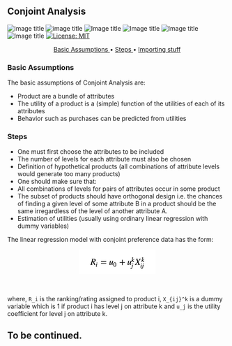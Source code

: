 ## Conjoint Analysis 
![image title](https://img.shields.io/badge/work-in%20progress-blue.svg) ![image title](https://img.shields.io/badge/statsmodels-v0.8.0-blue.svg) ![Image title](https://img.shields.io/badge/sklearn-0.19.1-orange.svg) ![Image title](https://img.shields.io/badge/pandas-0.22.0-red.svg) ![Image title](https://img.shields.io/badge/numpy-1.14.2-green.svg) ![Image title](https://img.shields.io/badge/matplotlib-v2.1.2-orange.svg) [![License: MIT](https://img.shields.io/badge/License-MIT-yellow.svg)](https://opensource.org/licenses/MIT)


<p align="center">
  <a href="#basic"> Basic Assumptions </a> •
  <a href="#steps"> Steps </a> •
  <a href="#imports"> Importing stuff </a>  
</p>

<a id = 'basic'></a>
### Basic Assumptions

The basic assumptions of Conjoint Analysis are:
- Product are a bundle of attributes
- The utility of a product is a (simple) function of the utilities of each of its attributes
- Behavior such as purchases can be predicted from utilities

<a id = 'steps'></a>
### Steps

- One must first choose the attributes to be included 
- The number of levels for each attribute must also be chosen
- Definition of hypothetical products (all combinations of attribute levels would generate too many products)
- One should make sure that:
 - All combinations of levels for pairs of attributes occur in some product 
 - The subset of products should have orthogonal design i.e. the chances of finding a given level of some attribute B in a product should be the same irregardless of the level of another attribute A. 
- Estimation of utilities (usually using ordinary linear regression with dummy variables)

The linear regression model with conjoint preference data has the form:

<p align="center">
  <img src="images/conjoint_reg.png" width='175'>
</p>        
<br>

where, `R_i` is the ranking/rating assigned to product i, `X_{ij}^k` is a dummy variable which is 1 if product i has level j on attribute k and `u_j` is the utility coefficient for level j on attribute k. 


## To be continued.
